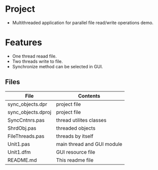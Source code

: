# Project
- Multithreaded application for parallel file read/write operations demo.
                   
# Features  
- One thread reaad file.
- Two threads write to file.
- Synchronize method can be selected in GUI.

## Files

| File | Contents | 
| --- | --- |
| sync_objects.dpr | project file |
| sync_objects.dproj | project file |
| SyncCntnrs.pas | thread utilites classes |
| ShrdObj.pas | threaded objects |
| FileThreads.pas | threads by itself |
| Unit1.pas | main thread and GUI module |
| Unit1.dfm | GUI resource file |
| README.md | This readme file |
